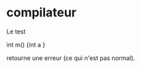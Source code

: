 compilateur
===========
Le test 

   int m() {int a }

retourne une erreur (ce qui n'est pas normal).

